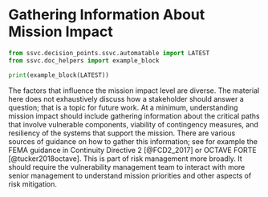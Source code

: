 # Gathering Information About Mission Impact

```python exec="true" idprefix=""
from ssvc.decision_points.ssvc.automatable import LATEST
from ssvc.doc_helpers import example_block

print(example_block(LATEST))
```

The factors that influence the mission impact level are diverse.
The material here does not exhaustively discuss how a stakeholder should answer a question; that is a topic for future work.
At a minimum, understanding mission impact should include gathering information about the critical paths that involve vulnerable components, viability of contingency measures, and resiliency of the systems that support the mission.
There are various sources of guidance on how to gather this information; see for example the FEMA guidance in Continuity Directive 2 [@FCD2_2017] or OCTAVE FORTE [@tucker2018octave].
This is part of risk management more broadly.
It should require the vulnerability management team to interact with more senior management to understand mission priorities and other aspects of risk mitigation.

